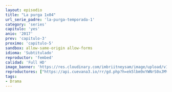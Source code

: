 ```yaml
---
layout: episodio
title: "La purga 1x04"
url_serie_padre: 'la-purga-temporada-1'
category: 'series'
capitulo: 'yes'
anio: '2017'
prev: 'capitulo-3'
proximo: 'capitulo-5'
sandbox: allow-same-origin allow-forms
idioma: 'Subtitulado'
reproductor: 'fembed'
calidad: 'Full HD'
image_banner: 'https://res.cloudinary.com/imbriitneysam/image/upload/v1546545022/reason1-banner-min.jpg'
reproductores: ["https://api.cuevana3.io/rr/gd.php?h=ek5lbm9xYWNrS0xJMVp5b21KREk0dFBLbjVkaHhkRGdrOG1jbnBpUnhhS1ZsMnlxbmFPa3hMTE1qYWlubDhmdHNaaDNoWHVsdEwrdnZhcWVvNXVzdThXU3FadVkyUT09"]
tags:
- Drama
---
```













